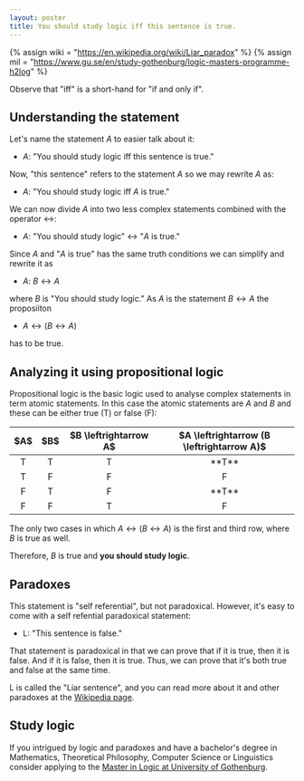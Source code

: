 ```yaml
---
layout: poster
title: You should study logic iff this sentence is true.
---
```

{% assign wiki = "https://en.wikipedia.org/wiki/Liar_paradox" %}
{% assign mil = "https://www.gu.se/en/study-gothenburg/logic-masters-programme-h2log" %}

Observe that "iff" is a short-hand for "if and only if".

## Understanding the statement

Let's name the statement $A$ to easier talk about it:

* $A$: "You should study logic iff this sentence is true."

Now, "this sentence" refers to the statement $A$ so we may rewrite $A$ as:

* $A$: "You should study logic iff $A$ is true."

We can now divide $A$ into two less complex statements combined with the
operator $\leftrightarrow$:

* $A$: "You should study logic" $\leftrightarrow$ "$A$ is true."

Since $A$ and "$A$ is true" has the same truth conditions we can simplify and
rewrite it as

* $A$: $B \leftrightarrow A$

where $B$ is "You should study logic." As $A$ is the statement $B
\leftrightarrow A$ the proposiiton

*   $A \leftrightarrow (B \leftrightarrow A)$ 

has to be true.

## Analyzing it using propositional logic

Propositional logic is the basic logic used to analyse complex statements in
term atomic statements. In this case the atomic statements are $A$ and $B$ and
these can be either true (T) or false (F):

<table>
<style>
td {
  text-align: center;
}
</style>
<thead>
<tr class="header">
<th>$A$</th>
<th>$B$</th>
<th> $B \leftrightarrow A$ </th>
<th>$A \leftrightarrow (B \leftrightarrow A)$</th>
</tr>
</thead>
<tbody>
<tr>
	<td>T</td><td>T</td><td>T</td><td markdown="span">**T**</td>
</tr>
<tr>
	<td>T</td><td>F</td><td>F</td><td>F</td>
</tr>
<tr>
	<td>F</td><td>T</td><td>F</td><td markdown="span">**T**</td>
</tr>
<tr>
	<td>F</td><td>F</td><td>T</td><td>F</td>
</tr>
</tbody>
</table>

The only two cases in which $A \leftrightarrow (B \leftrightarrow A)$ is the
first and third row, where $B$ is true as well.

Therefore, $B$ is true and **you should study logic**.

## Paradoxes

This statement is "self referential", but not paradoxical. However, it's easy
to come with a self refential paradoxical statement:

* L: "This sentence is false."

That statement is paradoxical in that we can prove that if it is true, then it
is false. And if it is false, then it is true. Thus, we can prove that it's
both true and false at the same time.

L is called the "Liar sentence", and you can read more about it and other
paradoxes at the [Wikipedia page]({{wiki}}).

## Study logic

If you intrigued by logic and paradoxes and have a bachelor's degree in
Mathematics, Theoretical Philosophy, Computer Science or Linguistics consider
applying to the [Master in Logic at University of Gothenburg]({{mil}}).
